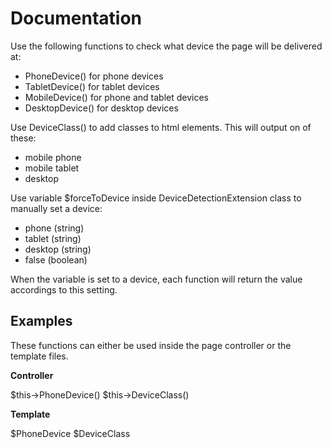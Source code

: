 Documentation
=============

Use the following functions to check what device the page will be delivered at:

- PhoneDevice() for phone devices
- TabletDevice() for tablet devices
- MobileDevice() for phone and tablet devices
- DesktopDevice() for desktop devices

Use DeviceClass() to add classes to html elements. This will output on of these:

- mobile phone
- mobile tablet
- desktop

Use variable $forceToDevice inside DeviceDetectionExtension class to manually set a device:

- phone (string)
- tablet (string)
- desktop (string)
- false (boolean)

When the variable is set to a device, each function will return the value accordings to this setting.

Examples
--------

These functions can either be used inside the page controller or the template files.

**Controller**

$this->PhoneDevice()
$this->DeviceClass()

**Template**

$PhoneDevice
$DeviceClass
